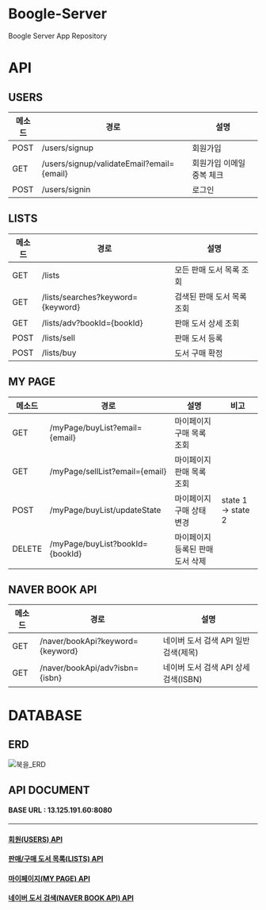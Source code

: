 # Boogle-Server
Boogle Server App Repository

# API

## USERS

| 메소드 | 경로                                      | 설명                      |
| ------ | ----------------------------------------- | ------------------------- |
| POST   | /users/signup                             | 회원가입                  |
| GET    | /users/signup/validateEmail?email={email} | 회원가입 이메일 중복 체크 |
| POST   | /users/signin                             | 로그인                    |

## LISTS

| 메소드 | 경로                              | 설명                       |
| ------ | --------------------------------- | -------------------------- |
| GET    | /lists                            | 모든 판매 도서 목록 조회   |
| GET    | /lists/searches?keyword={keyword} | 검색된 판매 도서 목록 조회 |
| GET    | /lists/adv?bookId={bookId}        | 판매 도서 상세 조회        |
| POST   | /lists/sell                       | 판매 도서 등록             |
| POST   | /lists/buy                        | 도서 구매 확정             |

## MY PAGE

| 메소드 | 경로                            | 설명                             | 비고               |
| ------ | ------------------------------- | -------------------------------- | ------------------ |
| GET    | /myPage/buyList?email={email}   | 마이페이지 구매 목록 조회        |                    |
| GET    | /myPage/sellList?email={email}  | 마이페이지 판매 목록 조회        |                    |
| POST   | /myPage/buyList/updateState     | 마이페이지 구매 상태 변경        | state 1 -> state 2 |
| DELETE | /myPage/buyList?bookId={bookId} | 마이페이지 등록된 판매 도서 삭제 |                    |

## NAVER BOOK API

| 메소드 | 경로                             | 설명                                 |
| ------ | -------------------------------- | ------------------------------------ |
| GET    | /naver/bookApi?keyword={keyword} | 네이버 도서 검색 API 일반 검색(제목) |
| GET    | /naver/bookApi/adv?isbn={isbn}   | 네이버 도서 검색 API 상세 검색(ISBN) |

# DATABASE

## ERD

![북을_ERD](https://user-images.githubusercontent.com/23696493/64671045-2742f200-d4a2-11e9-863e-014acd1bde87.png)

## API DOCUMENT

#### BASE URL : 13.125.191.60:8080
---
#### [회원(USERS) API](https://github.com/ywoo21/Boogle-Server/wiki/회원(USERS)-API)
#### [판매/구매 도서 목록(LISTS) API](https://github.com/ywoo21/Boogle-Server/wiki/%ED%8C%90%EB%A7%A4-%EA%B5%AC%EB%A7%A4-%EB%8F%84%EC%84%9C-%EB%AA%A9%EB%A1%9D(LISTS))
#### [마이페이지(MY PAGE) API](https://github.com/ywoo21/Boogle-Server/wiki/마이페이지(MY-PAGE)-API)
#### [네이버 도서 검색(NAVER BOOK API) API]()



